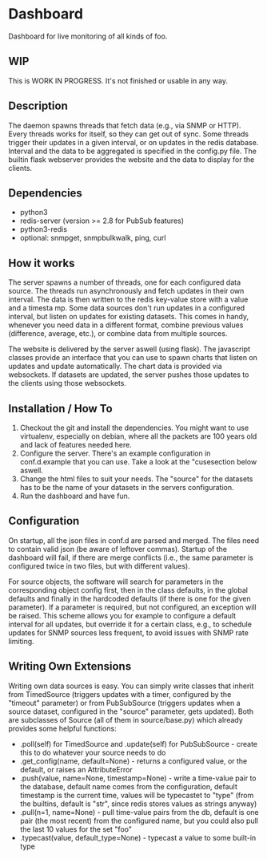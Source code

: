 Dashboard
=========

Dashboard for live monitoring of all kinds of foo.


## WIP
This is WORK IN PROGRESS. It's not finished or usable in any way.

## Description

The daemon spawns threads that fetch data (e.g., via SNMP or HTTP). Every threads works for itself, so they can get out of sync. Some threads trigger their updates in a given interval, or on updates in the redis database. Interval and the data to be aggregated is specified in the config.py file. The builtin flask webserver provides the website and the data to display for the clients.

## Dependencies

  * python3
  * redis-server (version >= 2.8 for PubSub features)
  * python3-redis
  * optional: snmpget, snmpbulkwalk, ping, curl

## How it works

The server spawns a number of threads, one for each configured data source. The threads run asynchronously and fetch updates in their own interval. The data is then written to the redis key-value store with a value and a timesta
mp. Some data sources don't run updates in a configured interval, but listen on updates for existing datasets. This comes in handy, whenever you need data in a different format, combine previous values (difference, average, etc.), or combine data from multiple sources.

The website is delivered by the server aswell (using flask). The javascript classes provide an interface that you can use to spawn charts that listen on updates and update automatically. The chart data is provided via websockets. If datasets are updated, the server pushes those updates to the clients using those websockets.

## Installation / How To

  1. Checkout the git and install the dependencies. You might want to use virtualenv, especially on debian, where all the packets are 100 years old and lack of features needed here.
  2. Configure the server. There's an example configuration in conf.d.example that you can use. Take a look at the "cusesection below aswell.
  3. Change the html files to suit your needs. The "source" for the datasets has to be the name of your datasets in the servers configuration.
  4. Run the dashboard and have fun.

## Configuration

On startup, all the json files in conf.d are parsed and merged. The files need to contain valid json (be aware of leftover commas). Startup of the dashboard will fail, if there are merge conflicts (i.e., the same parameter is configured twice in two files, but with different values).

For source objects, the software will search for parameters in the corresponding object config first, then in the class defaults, in the global defaults and finally in the hardcoded defaults (if there is one for the given parameter). If a parameter is required, but not configured, an exception will be raised. This scheme allows you for example to configure a default interval for all updates, but override it for a certain class, e.g., to schedule updates for SNMP sources less frequent, to avoid issues with SNMP rate limiting.

## Writing Own Extensions

Writing own data sources is easy. You can simply write classes that inherit from TimedSource (triggers updates with a timer, configured by the "timeout" parameter) or from PubSubSource (triggers updates when a source dataset, configured in the "source" parameter, gets updated). Both are subclasses of Source (all of them in source/base.py) which already provides some helpful functions:

  * .poll(self) for TimedSource and .update(self) for PubSubSource - create this to do whatever your source needs to do
  * .get_config(name, default=None) - returns a configured value, or the default, or raises an AttributeError
  * .push(value, name=None, timestamp=None) - write a time-value pair to the database, default name comes from the configuration, default timestamp is the current time, values will be typecastet to "type" (from the builtins, default is "str", since redis stores values as strings anyway)
  * .pull(n=1, name=None) - pull time-value pairs from the db, default is one pair (the most recent) from the configured name, but you could also pull the last 10 values for the set "foo"
  * .typecast(value, default_type=None) - typecast a value to some built-in type
